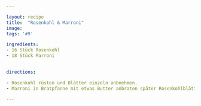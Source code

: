 ```yaml
---

layout: recipe
title:  "Rosenkohl & Marroni"
image: 
tags: '#9'

ingredients:
- 16 Stück Rosenkohl
- 18 Stück Marroni

 
directions:

- Rosenkohl rüsten und Blätter einzeln anbnehmen.
- Marroni in Bratpfanne mit etwas Butter anbraten später Rosenkohlblätter dazugeben und weiter braten.

---
```



